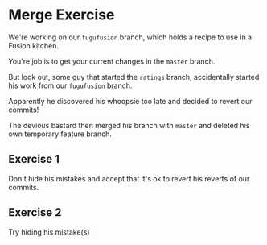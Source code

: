 # Merge Exercise
We're working on our `fugufusion` branch, which holds a recipe to use in a Fusion kitchen.

You're job is to get your current changes in the `master` branch.

But look out, some guy that started the `ratings` branch, accidentally started his work from our `fugufusion` branch.

Apparently he discovered his whoopsie too late and decided to revert our commits! 

The devious bastard then merged his branch with `master` and deleted his own temporary feature branch.

## Exercise 1
Don't hide his mistakes and accept that it's ok to revert his reverts of our commits.

## Exercise 2
Try hiding his mistake(s)